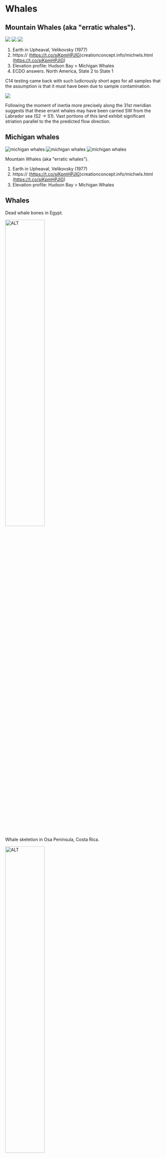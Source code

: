 # Whales

## Mountain Whales (aka "erratic whales").

![](img/whales1.jpg)
![](img/whales2.jpg)
![](img/whales3.jpg)

1. Earth in Upheaval, Velikovsky (1977)
2. https:// (https://t.co/siKpmHPJlG)creationconcept.info/michwls.html (https://t.co/siKpmHPJlG)
3. Elevation profile: Hudson Bay > Michigan Whales
4. ECDO answers. North America, State 2 to State 1

C14 testing came back with such ludicrously short ages for all samples that the assumption is that it must have been due to sample contamination.

![](img/whales4.jpg)

Following the moment of inertia more precisely along the 31st meridian suggests that these errant whales may have been carried SW from the Labrador sea (S2 -> S1). Vast portions of this land exhibit significant striation parallel to the the predicted flow direction.

## Michigan whales

![michigan whales](img/michigan-whales.jpg "michigan whales")
![michigan whales](img/michigan-whales2.jpg "michigan whales")
![michigan whales](img/michigan-whales3.jpg "michigan whales")

Mountain Whales (aka "erratic whales").
1. Earth in Upheaval, Velikovsky (1977)
2. https:// (https://t.co/siKpmHPJlG)creationconcept.info/michwls.html (https://t.co/siKpmHPJlG)
3. Elevation profile: Hudson Bay > Michigan Whales

## Whales

Dead whale bones in Egypt.

<img src="img/whale1.jpg" alt="ALT" style="width:50%;"/>

Whale skeletion in Osa Peninsula, Costa Rica.

<img src="img/whale2.jpg" alt="ALT" style="width:50%;"/>